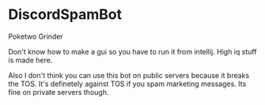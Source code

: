 # DiscordSpamBot
Poketwo Grinder

Don't know how to make a gui so you have to run it from intellij. High iq stuff is made here.

Also I don't think you can use this bot on public servers because it breaks the TOS. It's definetely against TOS if you spam marketing messages. Its fine on private servers though.
